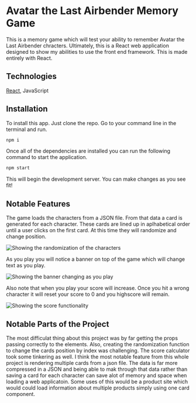 # Avatar the Last Airbender Memory Game

This is a memory game which will test your ability to remember Avatar the Last Airbender chracters. Ultimately, this is a React web application designed to show my abilities to use the front end framework. This is made entirely with React. 

## Technologies

[React](https://reactjs.org/), JavaScript

## Installation

To install this app. Just clone the repo. Go to your command line in the terminal and run.

```bash
npm i
```

Once all of the dependencies are installed you can run the following command to start the application.

```bash
npm start
```

This will begin the development server. You can make changes as you see fit!

## Notable Features

The game loads the characters from a JSON file. From that data a card is generated for each character. These cards are lined up in aplhabetical order until a user clicks on the first card. At this time they will randomize and change position. 

![Showing the randomization of the characters](https://media.giphy.com/media/1YuTo8LRok7OtgFMv7/giphy.gif)

As you play you will notice a banner on top of the game which will change text as you play. 

![Showing the banner changing as you play](https://media.giphy.com/media/yv10heNexBjhUSpPhD/giphy.gif)

Also note that when you play your score will increase. Once you hit a wrong character it will reset your score to 0 and you highscore will remain.

![Showing the score functionality](https://media.giphy.com/media/iYmMNe3atWheuPLUE2/giphy.gif)

## Notable Parts of the Project

The most difficulat thing about this project was by far getting the props passing correctly to the elements. Also, creating the randomization function to change the cards position by index was challenging. The score calculator took some tinkering as well. I think the most notable feature from this whole project is rendering multiple cards from a json file. The data is far more compressed in a JSON and being able to mak through that data rather than saving a card for each character can save alot of memory and space when loading a web applicatoin. Some uses of this would be a product site which would could load information about multiple products simply using one card component.